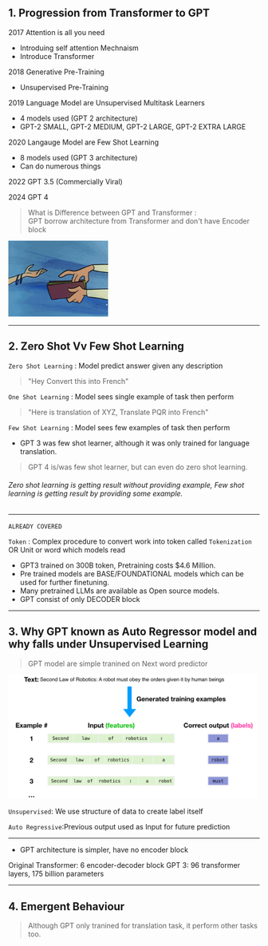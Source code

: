 ## 1. Progression from Transformer to GPT
2017 Attention is all you need
+ Introduing self attention Mechnaism
+ Introduce Transformer

2018 Generative Pre-Training
+ Unsupervised Pre-Training

2019 Language Model are Unsupervised Multitask Learners
+ 4 models used (GPT 2 architecture)
+ GPT-2 SMALL, GPT-2 MEDIUM, GPT-2 LARGE, GPT-2 EXTRA LARGE

2020 Langauge Model are Few Shot Learning
+ 8 models used (GPT 3 architecture)
+ Can do numerous things

2022 GPT 3.5 (Commercially Viral)

2024 GPT 4

> What is Difference between GPT and Transformer :       
> GPT borrow architecture from Transformer and don't have Encoder block  

<img src="assets/5. Working/borrow.gif" width="200" />    

---  
## 2. Zero Shot Vv Few Shot Learning

`Zero Shot Learning` : Model predict answer given any description
> "Hey Convert this into French"

`One Shot Learning` : Model sees single example of task then perform
> "Here is translation of XYZ, Translate PQR into French"

`Few Shot Learning` : Model sees few examples of task then perform  
+ GPT 3 was few shot learner, although it was only trained for language translation.

> GPT 4 is/was few shot learner, but can even do zero shot learning.

###### Zero shot learning is getting result without providing example, Few shot learning is getting result by providing some example.

---
`ALREADY COVERED`

`Token` : Complex procedure to convert work into token called `Tokenization` 
OR
Unit or word which models read

+ GPT3 trained on 300B token, Pretraining costs $4.6 Million.
+ Pre trained models are BASE/FOUNDATIONAL models which can be used for further finetuning.
+ Many pretrained LLMs are available as Open source models.
+ GPT consist of only DECODER block
---
## 3. Why GPT known as Auto Regressor model and why falls under Unsupervised Learning

> GPT model are simple tranined on Next word predictor

<img src="assets/5. Working/gpt-work.png" width="500" />    

`Unsupervised`: We use structure of data to create label itself

`Auto Regressive`:Previous output used as Input for future prediction

---
+ GPT architecture is simpler, have no encoder block 

Original Transformer: 6 encoder-decoder block
GPT 3: 96 transformer layers, 175 billion parameters


---
## 4. Emergent Behaviour  
> Although GPT only tranined for translation task, it perform other tasks too.
